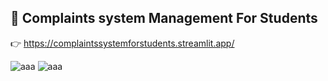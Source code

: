 ## :love_letter: Complaints system Management For Students
:point_right: https://complaintssystemforstudents.streamlit.app/

![aaa](https://i.ibb.co/jxfMC6b/image.png)
![aaa](https://user-images.githubusercontent.com/92026137/163718013-30b3af7b-5b3c-4a08-a54e-1c81b994a5f6.png)
